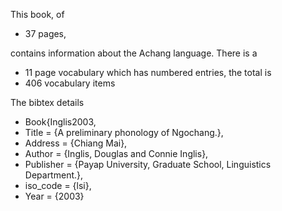 This book, of 
* 37 pages, 

contains information about the Achang language. 
There is a
* 11 page vocabulary 
which has numbered entries, the total is 
* 406 vocabulary items

The bibtex details

* Book{Inglis2003,
* Title                    = {A preliminary phonology of Ngochang.},
* Address                  = {Chiang Mai},
* Author                   = {Inglis, Douglas and Connie Inglis},
* Publisher                = {Payap University, Graduate School, Linguistics Department.},
* iso_code  = {lsi},
* Year                     = {2003}
